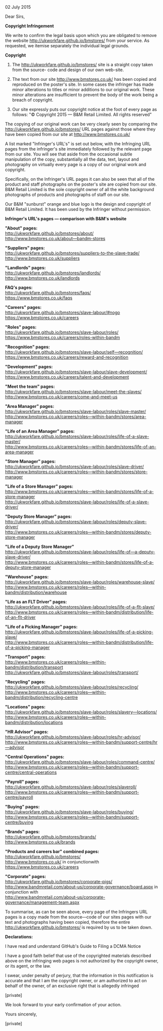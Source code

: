 02 July 2015

Dear Sirs,

**Copyright Infringement**

We write to confirm the legal basis upon which you are obligated to remove the website
http://ukworkfare.github.io/bmstores/ from your service. As requested, we itemise separately
the individual legal grounds. 

**Copyright**

1. The http://ukworkfare.github.io/bmstores/ site is a straight copy taken from the source-
code and design of our own web-site.

2. The text from our site http://www.bmstores.co.uk/ has been copied and reproduced on 
the poster's site. In some cases the infringer has made minor alterations to titles or 
minor additions to our original work. These minor alterations are insufficient to prevent 
the body of the work being a breach of copyright.

3. Our site expressly puts our copyright notice at the foot of every page as follows: "© 
Copyright 2015 — B&M Retail Limited. All rights reserved"

The copying of our original work can be very clearly seen by comparing the 
http://ukworkfare.github.io/bmstores/ URL pages against those where they have been copied 
from our site at http://www.bmstores.co.uk/

A list marked "Infringer's URL's" is set out below, with the Infringing URL pages from the 
infringer's site immediately followed by the relevant page from our site. You will see that aside 
from the occasional subtle manipulation of the copy, substantially all the data, text, layout and 
photography on virtually every page is a copy of our original work and copyright.

Specifically, on the Infringer's URL pages it can also be seen that all of the product and staff
photographs on the poster's site are copied from our site. B&M Retail Limited is the sole
copyright owner of all the white background photographs of products and photographs of staff 
on our site.

Our B&M "sunburst" orange and blue logo is the design and copyright of B&M Retail Limited. 
It has been used by the Infringer without permission.

**Infringer's URL's pages — comparison with B&M's website**

**"About" pages:**   
http://ukworkfare.github.io/bmstores/about/   
http://www.bmstores.co.uk/about—bandm-stores  

**"Suppliers" pages:**   
http://ukworkfare.github.io/bmstores/suppliers-to-the-slave-trade/   
http://www.bmstores.co.uk/suppliers  

**"Landlords" pages:**  
http://ukworkfare.github.io/bmstores/landlords/   
http://www.bmstores.co.uk/landlords  

**FAQ's pages:**   
http://ukworkfare.github.io/bmstores/faqs/   
https://www.bmstores.co.uk/faqs  

**"Careers" pages:**  
http://ukworkfare.github.io/bmstores/slave-labour/#nogo   
https://www.bmstores.co.uk/careers  

**"Roles" pages:**   
http://ukworkfare.github.io/bmstores/slave-labour/roles/   
https://www.bmstores.co.uk/careers/roles-within-bandm  

**"Recognition" pages:**   
http://ukworkfare.github.io/bmstores/slave-labour/self—recognition/   
https://www.bmstores.co.uk/careers/reward-and-recognition  

**"Development" pages:**   
http://ukworkfare.github.io/bmstores/slave-labour/slave-development/   
https://www.bmstores.co.uk/careers/talent-and-development  

**"Meet the team" pages:**   
http://ukworkfare.github.io/bmstores/slave-labour/meet-the-slaves/   
http://www.bmstores.co.uk/careers/come-and-meet-us  

**"Area Manager" pages:**   
http://ukworkfare.github.io/bmstores/slave-labour/roles/slave-master/   
http://www.bmstores.co.uk/careers/roles—within-bandm/stores/area-manager  

**"Life of an Area Manager" pages:**   
http://ukworkfare.github.io/bmstores/slave-labour/roles/life-of-a-slave-master/   
http://www.bmstores.co.uk/careers/roles—within-bandm/stores/life-of-an-area-manager  

**"Store Manager" pages:**   
http://ukworkfare.github.io/bmstores/slave-labour/roles/slave-driver/   
http://www.bmstores.co.uk/careers/roles—within-bandm/stores/store-manager  

**"Life of a Store Manager" pages:**   
http://www.bmstores.co.uk/careers/roles—within-bandm/stores/life-of-a-store-manager   
http://ukworkfare.github.io/bmstores/slave-labour/roles/life-of-a-slave-driver/  

**"Deputy Store Manager" pages:**   
http://ukworkfare.github.io/bmstores/slave-labour/roles/deputy-slave-driver/   
http://www.bmstores.co.uk/careers/roles—within-bandm/stores/deputy-store-manager  

**"Life of a Deputy Store Manager"**   
http://ukworkfare.github.io/bmstores/slave-labour/roles/life-of—a-deputy-slave-driver/   
http://www.bmstores.co.uk/careers/roles—within-bandm/stores/life-of-a-deputy-store-manager  

**"Warehouse" pages:**   
http://ukworkfare.github.io/bmstores/slave-labour/roles/warehouse-slave/   
http://www.bmstores.co.uk/careers/roles—within-bandm/distribution/warehouse  

**"Life as an FLT Driver" pages:**   
http://ukworkfare.github.io/bmstores/slave-labour/roles/life-of-a-flt-slave/  
http://www.bmstores.co.uk/careers/roles—within-bandm/distribution/life-of-an-flt-driver  

**"Life of a Picking Manager" pages:**   
http://ukworkfare.github.io/bmstores/slave-labour/roles/life-of-a-picking-slave/   
http://www.bmstores.co.uk/careers/roles—within-bandm/distribution/life-of-a-picking-manager  

**"Transport" pages:**   
http://www.bmstores.co.uk/careers/roles—within-bandm/distribution/transport   
http://ukworkfare.github.io/bmstores/slave-labour/roles/transport/  

**"Recycling" pages:**   
http://ukworkfare.github.io/bmstores/slave-labour/roles/recycling/   
http://www.bmstores.co.uk/careers/roles—within-bandm/distribution/recycling-centre  

**"Locations" pages:**  
http://ukworkfare.github.io/bmstores/slave-labour/roles/slavery—locations/   
http://www.bmstores.co.uk/careers/roles—within-bandm/distribution/locations  

**"HR Advisor" pages:**   
http://ukworkfare.github.io/bmstores/slave-labour/roles/hr-advisor/   
http://www.bmstores.co.uk/careers/roles—within-bandm/support-centre/hr—advisor  

**"Central Operations" pages:**   
http://ukworkfare.github.io/bmstores/slave-labour/roles/command-centre/   
http://www.bmstores.co.uk/careers/roles—within-bandm/support-centre/central-operations   

**"Payroll" pages:**  
http://ukworkfare.github.io/bmstores/slave-labour/roles/slaveroll/   
http://www.bmstores.co.uk/careers/roles—within-bandm/support-centre/payroll  

**"Buying" pages:**   
http://ukworkfare.github.io/bmstores/slave-labour/roles/buying/   
http://www.bmstores.co.uk/careers/roles—within-bandm/support-centre/buying  

**"Brands" pages:**  
http://ukworkfare.github.io/bmstores/brands/   
http://www.bmstores.co.uk/brands  

**"Products and careers bar" combined pages:**  
http://ukworkfare.github.io/bmstores/  
http://www.bmstores.co.uk/ in conjunctionwith https://www.bmstores.co.uk/careers  

**"Corporate" pages:**  
http://ukworkfare.github.io/bmstores/corporate-pigs/   
http://www.bandmretail.com/about-us/corporate-governance/board.aspx in conjunction with   
http://www.bandmretail.com/about-us/corporate-governance/management-team.aspx  

To summarise, as can be seen above, every page of the Infringers URL pages is a copy made
from the source—code of our sites pages with our text and photographs having been copied,
therefore the entire http://ukworkfare.github.io/bmstores/ is required by us to be taken down.

**Declarations:**

I have read and understand GitHub's Guide to Filing a DCMA Notice  

I have a good faith belief that use of the copyrighted materials described above on the 
infringing web pages is not authorized by the copyright owner, or its agent, or the law.  

I swear, under penalty of perjury, that the information in this notification is accurate and that I 
am the copyright owner, or am authorized to act on behalf of the owner, of an exclusive right 
that is allegedly infringed

[private]

We look forward to your early confirmation of your action.

Yours sincerely,

[private]
